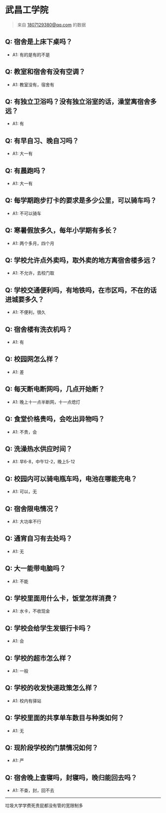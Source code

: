# 武昌工学院
> 来自 1807129380@qq.com 的数据
## Q: 宿舍是上床下桌吗？
- A1: 有的是有的不是
## Q: 教室和宿舍有没有空调？
- A1: 教室没有，宿舍有
## Q: 有独立卫浴吗？没有独立浴室的话，澡堂离宿舍多远？
- A1: 有
## Q: 有早自习、晚自习吗？
- A1: 大一有
## Q: 有晨跑吗？
- A1: 大一有
## Q: 每学期跑步打卡的要求是多少公里，可以骑车吗？
- A1: 不可以骑车
## Q: 寒暑假放多久，每年小学期有多长？
- A1: 两个多月，四个月
## Q: 学校允许点外卖吗，取外卖的地方离宿舍楼多远？
- A1: 不允许，去校门取
## Q: 学校交通便利吗，有地铁吗，在市区吗，不在的话进城要多久？
- A1: 不便利，很久
## Q: 宿舍楼有洗衣机吗？
- A1: 有
## Q: 校园网怎么样？
- A1: 差
## Q: 每天断电断网吗，几点开始断？
- A1: 晚上十一点半断网，十一点熄灯
## Q: 食堂价格贵吗，会吃出异物吗？
- A1: 不贵，会
## Q: 洗澡热水供应时间？
- A1: 早6-8，中午12-2，晚上5-12
## Q: 校园内可以骑电瓶车吗，电池在哪能充电？
- A1: 可以，无
## Q: 宿舍限电情况？
- A1: 大功率不行
## Q: 通宵自习有去处吗？
- A1: 无
## Q: 大一能带电脑吗？
- A1: 不能
## Q: 学校里面用什么卡，饭堂怎样消费？
- A1: 水卡，不收现金
## Q: 学校会给学生发银行卡吗？
- A1: 会
## Q: 学校的超市怎么样？
- A1: 一般
## Q: 学校的收发快递政策怎么样？
- A1: 校内有驿站
## Q: 学校里面的共享单车数目与种类如何？
- A1: 无
## Q: 现阶段学校的门禁情况如何？
- A1: 严
## Q: 宿舍晚上查寝吗，封寝吗，晚归能回去吗？
- A1: 不查，封，回不去
***
垃圾大学学费死贵屁都没有管的宽限制多